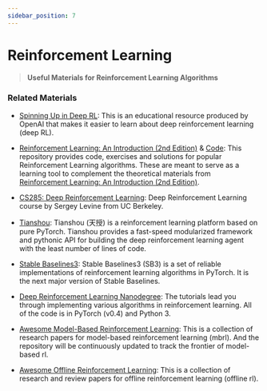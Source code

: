 ```yaml
---
sidebar_position: 7
---
```


# Reinforcement Learning
> **Useful Materials for Reinforcement Learning Algorithms**

### Related Materials
- [Spinning Up in Deep RL](https://spinningup.openai.com/en/latest/): This is an educational resource produced by OpenAI that makes it easier to learn about deep reinforcement learning (deep RL).


- [Reinforcement Learning: An Introduction (2nd Edition)](http://incompleteideas.net/book/RLbook2018.pdf) & [Code](https://github.com/dennybritz/reinforcement-learning): This repository provides code, exercises and solutions for popular Reinforcement Learning algorithms. These are meant to serve as a learning tool to complement the theoretical materials from [Reinforcement Learning: An Introduction (2nd Edition)](http://incompleteideas.net/book/RLbook2018.pdf).

- [CS285: Deep Reinforcement Learning](https://rail.eecs.berkeley.edu/deeprlcourse/): Deep Reinforcement Learning course by Sergey Levine from UC Berkeley.

- [Tianshou](https://github.com/thu-ml/tianshou): Tianshou (天授) is a reinforcement learning platform based on pure PyTorch. Tianshou provides a fast-speed modularized framework and pythonic API for building the deep reinforcement learning agent with the least number of lines of code.

- [Stable Baselines3](https://github.com/DLR-RM/stable-baselines3): Stable Baselines3 (SB3) is a set of reliable implementations of reinforcement learning algorithms in PyTorch. It is the next major version of Stable Baselines.

- [Deep Reinforcement Learning Nanodegree](https://github.com/udacity/deep-reinforcement-learning): The tutorials lead you through implementing various algorithms in reinforcement learning. All of the code is in PyTorch (v0.4) and Python 3.

- [Awesome Model-Based Reinforcement Learning](https://github.com/opendilab/awesome-model-based-RL): This is a collection of research papers for model-based reinforcement learning (mbrl). And the repository will be continuously updated to track the frontier of model-based rl.

- [Awesome Offline Reinforcement Learning](https://github.com/hanjuku-kaso/awesome-offline-rl): This is a collection of research and review papers for offline reinforcement learning (offline rl).